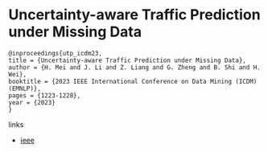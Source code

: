 # Uncertainty-aware Traffic Prediction under Missing Data

```
@inproceedings{utp_icdm23,
title = {Uncertainty-aware Traffic Prediction under Missing Data},
author = {H. Mei and J. Li and Z. Liang and G. Zheng and B. Shi and H. Wei},
booktitle = {2023 IEEE International Conference on Data Mining (ICDM) (EMNLP)},
pages = {1223-1228},
year = {2023}
}
```

links
- [ieee](https://doi.org/10.1109/ICDM58522.2023.00152)
